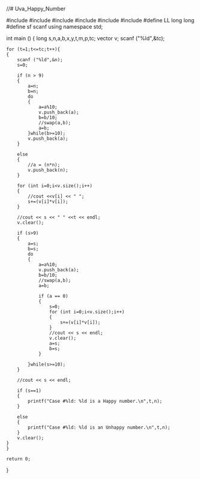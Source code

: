 //# Uva_Happy_Number

#include <iostream>
#include <cstdio>
#include <cmath>
#include <vector>
#include <list>
#include <algorithm>
#define LL long long
#define sf scanf
using namespace std;

int main ()
{
    long s,n,a,b,x,y,t,m,p,tc;
    vector <long> v;
    scanf ("%ld",&tc);

    for (t=1;t<=tc;t++){
    {
        scanf ("%ld",&n);
        s=0;

        if (n > 9)
        {
            a=n;
            b=n;
            do
            {
                a=a%10;
                v.push_back(a);
                b=b/10;
                //swap(a,b);
                a=b;
            }while(b>=10);
            v.push_back(a);
        }

        else
        {
            //a = (n*n);
            v.push_back(n);
        }

        for (int i=0;i<v.size();i++)
        {
            //cout <<v[i] << " ";
            s+=(v[i]*v[i]);
        }

        //cout << s << " " <<t << endl;
        v.clear();

        if (s>9)
        {
            a=s;
            b=s;
            do
            {
                a=a%10;
                v.push_back(a);
                b=b/10;
                //swap(a,b);
                a=b;

                if (a == 0)
                {
                    s=0;
                    for (int i=0;i<v.size();i++)
                    {
                        s+=(v[i]*v[i]);
                    }
                    //cout << s << endl;
                    v.clear();
                    a=s;
                    b=s;
                }

            }while(s>=10);
        }

        //cout << s << endl;

        if (s==1)
        {
            printf("Case #%ld: %ld is a Happy number.\n",t,n);
        }

        else
        {
            printf("Case #%ld: %ld is an Unhappy number.\n",t,n);
        }
        v.clear();
    }
    }

    return 0;
}

